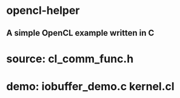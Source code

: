 opencl-helper
=============

A simple OpenCL example written in C
---------------------------------
# source: cl_comm_func.h
#   demo: iobuffer_demo.c kernel.cl
